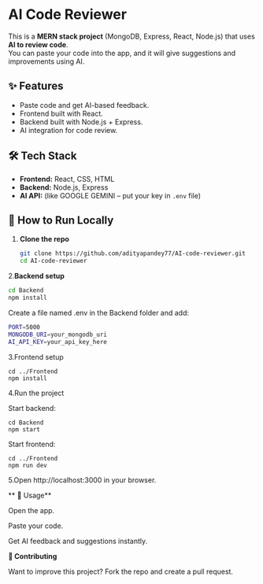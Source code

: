 # AI Code Reviewer

This is a **MERN stack project** (MongoDB, Express, React, Node.js) that uses **AI to review code**.  
You can paste your code into the app, and it will give suggestions and improvements using AI.

## ✨ Features
- Paste code and get AI-based feedback.
- Frontend built with React.
- Backend built with Node.js + Express.
- AI integration for code review.

## 🛠️ Tech Stack
- **Frontend:** React, CSS, HTML  
- **Backend:** Node.js, Express  
- **AI API:** (like GOOGLE GEMINI – put your key in `.env` file)

## 🚀 How to Run Locally

1. **Clone the repo**
   ```bash
   git clone https://github.com/adityapandey77/AI-code-reviewer.git
   cd AI-code-reviewer

2.**Backend setup**
  ```bash
cd Backend
npm install
```


Create a file named .env in the Backend folder and add:
```bash
PORT=5000
MONGODB_URI=your_mongodb_uri
AI_API_KEY=your_api_key_here
```

3.Frontend setup
```
cd ../Frontend
npm install
```

4.Run the project

Start backend:
```
cd Backend
npm start
```

Start frontend:
```
cd ../Frontend
npm run dev
```

5.Open http://localhost:3000
 in your browser.

** 📖 Usage**

Open the app.

Paste your code.

Get AI feedback and suggestions instantly.

**🤝 Contributing**

Want to improve this project? Fork the repo and create a pull request.
